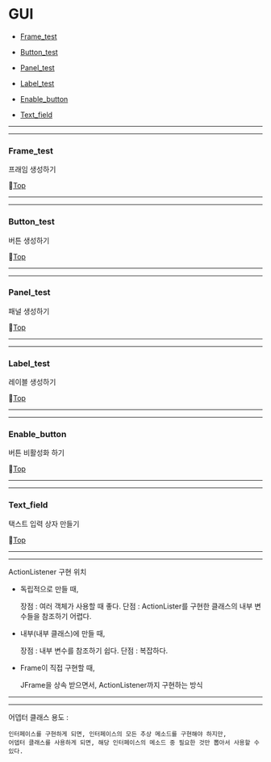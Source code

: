 # GUI

* [Frame_test](#frame_test)


* [Button_test](#button_test)


* [Panel_test](#panel_test)


* [Label_test](#label_test)


* [Enable_button](#enable_button)


* [Text_field](#text_field)

---
---

### Frame_test

프래임 생성하기

:camel:[Top](#gui)

---
---

### Button_test

버튼 생성하기

:camel:[Top](#gui)

---
---

### Panel_test

패널 생성하기

:camel:[Top](#gui)

---
---

### Label_test

레이블 생성하기

:camel:[Top](#gui)

---
---

### Enable_button

버튼 비활성화 하기

:camel:[Top](#gui)

---
---

### Text_field

택스트 입력 상자 만들기

:camel:[Top](#gui)

---
---

ActionListener 구현 위치 

* 독립적으로 만들 때,
	
	장점 : 여러 객체가 사용할 때 좋다.
	단점 : ActionLister를 구현한 클래스의 내부 변수들을 참조하기 어렵다.
	
* 내부(내부 클래스)에 만들 때,

	장점 : 내부 변수를 참조하기 쉽다.
	단점 : 복잡하다.
	
* Frame이 직접 구현할 때,

	JFrame을 상속 받으면서, ActionListener까지 구현하는 방식
	
---
---

어뎁터 클래스 용도 : 
	
	인터페이스를 구현하게 되면, 인터페이스의 모든 추상 메소드를 구현해야 하지만,
	어뎁터 클래스를 사용하게 되면, 해당 인터페이스의 메소드 중 필요한 것만 뽑아서 사용할 수 있다.
	
	